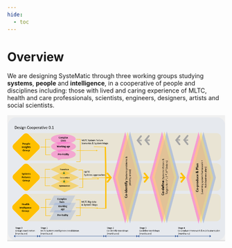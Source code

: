 ```yaml
---
hide:
  - toc
---
```


# Overview
We are designing SysteMatic through three working groups studying **systems**, **people** and **intelligence**, in a cooperative of people and disciplines including: those with lived and caring experience of MLTC, health and care professionals, scientists, engineers, designers, artists and social scientists.

[![Design Coop 0.1 Diagram](../assets/design-coop.png)](https://www.google.com)
